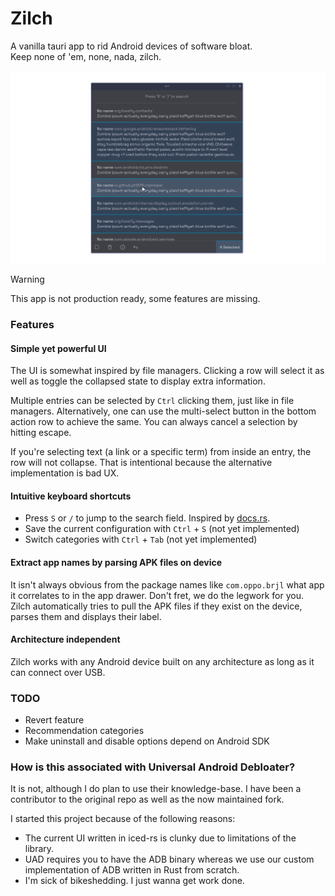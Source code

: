 # Zilch

A vanilla tauri app to rid Android devices of software bloat.  
Keep none of 'em, none, nada, zilch.

![What the app looks like](assets/preview.png)

> [!WARNING]  
> This app is not production ready, some features are missing.

### Features

#### Simple yet powerful UI

The UI is somewhat inspired by file managers. Clicking a row will select it as
well as toggle the collapsed state to display extra information.

Multiple entries can be selected by `Ctrl` clicking them, just like in file
managers. Alternatively, one can use the multi-select button in the bottom
action row to achieve the same. You can always cancel a selection by hitting escape.

If you're selecting text (a link or a specific term) from inside an entry, the row will
not collapse. That is intentional because the alternative implementation is bad UX.

#### Intuitive keyboard shortcuts

- Press `S` or `/` to jump to the search field. Inspired by [docs.rs](https://docs.rs).
- Save the current configuration with `Ctrl` + `S` (not yet implemented)
- Switch categories with `Ctrl` + `Tab` (not yet implemented)

#### Extract app names by parsing APK files on device

It isn't always obvious from the package names like `com.oppo.brjl` what app it correlates to
in the app drawer. Don't fret, we do the legwork for you. Zilch automatically tries to pull
the APK files if they exist on the device, parses them and displays their label.

#### Architecture independent

Zilch works with any Android device built on any architecture as long as it can connect over USB.

### TODO

- Revert feature
- Recommendation categories
- Make uninstall and disable options depend on Android SDK

### How is this associated with Universal Android Debloater?

It is not, although I do plan to use their knowledge-base.
I have been a contributor to the original repo as well as the now maintained fork.

I started this project because of the following reasons:
- The current UI written in iced-rs is clunky due to limitations of the library.
- UAD requires you to have the ADB binary whereas we use our custom implementation of ADB written in Rust from scratch.
- I'm sick of bikeshedding. I just wanna get work done.
